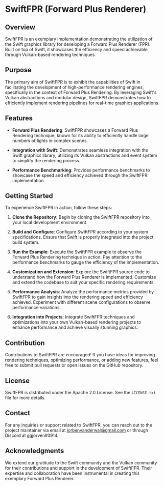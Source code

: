 # SwiftFPR (Forward Plus Renderer)

## Overview

SwiftFPR is an exemplary implementation demonstrating the utilization of the Swift graphics library for developing a Forward Plus Renderer (FPR). Built on top of Swift, it showcases the efficiency and speed achievable through Vulkan-based rendering techniques.

## Purpose

The primary aim of SwiftFPR is to exhibit the capabilities of Swift in facilitating the development of high-performance rendering engines, specifically in the context of Forward Plus Rendering. By leveraging Swift's Vulkan abstractions and modular design, SwiftFPR demonstrates how to efficiently implement rendering pipelines for real-time graphics applications.

## Features

- **Forward Plus Rendering**: SwiftFPR showcases a Forward Plus Rendering technique, known for its ability to efficiently handle large numbers of lights in complex scenes.

- **Integration with Swift**: Demonstrates seamless integration with the Swift graphics library, utilizing its Vulkan abstractions and event system to simplify the rendering process.

- **Performance Benchmarking**: Provides performance benchmarks to showcase the speed and efficiency achieved through the SwiftFPR implementation.

## Getting Started

To experience SwiftFPR in action, follow these steps:

1. **Clone the Repository**: Begin by cloning the SwiftFPR repository into your local development environment.

2. **Build and Configure**: Configure SwiftFPR according to your system specifications. Ensure that Swift is properly integrated into the project build system.

3. **Run the Example**: Execute the SwiftFPR example to observe the Forward Plus Rendering technique in action. Pay attention to the performance benchmarks to gauge the efficiency of the implementation.

4. **Customization and Extension**: Explore the SwiftFPR source code to understand how the Forward Plus Renderer is implemented. Customize and extend the codebase to suit your specific rendering requirements.

5. **Performance Analysis**: Analyze the performance metrics provided by SwiftFPR to gain insights into the rendering speed and efficiency achieved. Experiment with different scene configurations to observe performance variations.

6. **Integration into Projects**: Integrate SwiftFPR techniques and optimizations into your own Vulkan-based rendering projects to enhance performance and achieve visually stunning graphics.

## Contribution

Contributions to SwiftFPR are encouraged! If you have ideas for improving rendering techniques, optimizing performance, or adding new features, feel free to submit pull requests or open issues on the GitHub repository.

## License

SwiftFPR is distributed under the Apache 2.0 License. See the `LICENSE.txt` file for more details.

## Contact

For any inquiries or support related to SwiftFPR, you can reach out to the project maintainer via email at [jorbenvanderwal@gmail.com](mailto:jorbenvanderwal@gmail.com) or through Discord at ggjorven#0914.

## Acknowledgments

We extend our gratitude to the Swift community and the Vulkan community for their contributions and support in the development of SwiftFPR. Their expertise and collaboration have been instrumental in creating this exemplary Forward Plus Renderer.

